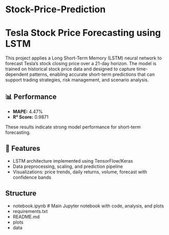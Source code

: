 # Stock-Price-Prediction

# Tesla Stock Price Forecasting using LSTM

This project applies a Long Short-Term Memory (LSTM) neural network to forecast Tesla’s stock closing price over a 21-day horizon. The model is trained on historical stock price data and designed to capture time-dependent patterns, enabling accurate short-term predictions that can support trading strategies, risk management, and scenario analysis.

## 📊 Performance
- **MAPE:** 4.47%
- **R² Score:** 0.9871  

These results indicate strong model performance for short-term forecasting.

## 🚀 Features
- LSTM architecture implemented using TensorFlow/Keras  
- Data preprocessing, scaling, and prediction pipeline  
- Visualizations: price trends, daily returns, volume, forecast with confidence bands  

## Structure
- notebook.ipynb # Main Jupyter notebook with code, analysis, and plots
- requirements.txt 
- README.md 
- plots
- data

